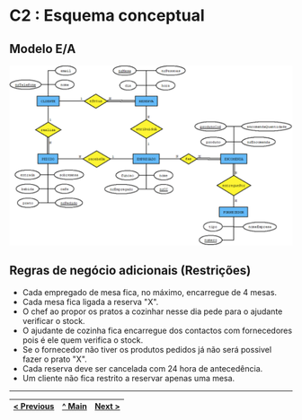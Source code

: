# C2 : Esquema conceptual

## Modelo E/A
![diagrama](images/Diagrama_REBD.png)

## Regras de negócio adicionais (Restrições)
- Cada empregado de mesa fica, no máximo, encarregue de 4 mesas.
- Cada mesa fica ligada a reserva "X". 
- O chef ao propor os pratos a cozinhar nesse dia pede para o ajudante verificar o stock.
- O ajudante de cozinha fica encarregue dos contactos com fornecedores pois é ele quem verifica o stock.
- Se o fornecedor não tiver os produtos pedidos já não será possivel fazer o prato "X".
- Cada reserva deve ser cancelada com 24 hora de antecedência.
- Um cliente não fica restrito a reservar apenas uma mesa.

---
[< Previous](rebd01.md) | [^ Main](https://github.com/SIBD01/TrabalhoFinal) | [Next >](rebd03.md)
:--- | :---: | ---: 
